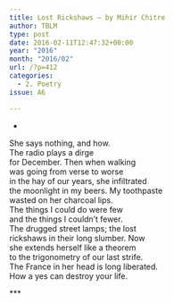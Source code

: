 ```yaml
---
title: Lost Rickshaws – by Mihir Chitre
author: TBLM
type: post
date: 2016-02-11T12:47:32+00:00
year: "2016"
month: "2016/02"
url: /?p=412
categories:
  - 2. Poetry
issue: A6

---
```

*

She says nothing, and how.  
The radio plays a dirge  
for December. Then when walking  
was going from verse to worse  
in the hay of our years, she infiltrated  
the moonlight in my beers. My toothpaste  
wasted on her charcoal lips.  
The things I could do were few  
and the things I couldn&#8217;t fewer.  
The drugged street lamps; the lost  
rickshaws in their long slumber. Now  
she extends herself like a theorem  
to the trigonometry of our last strife.  
The France in her head is long liberated.  
How a yes can destroy your life.

\***
